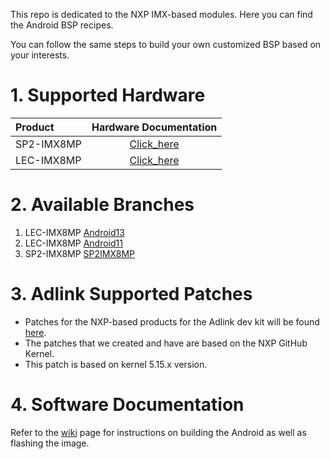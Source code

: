 This repo is dedicated to the NXP IMX-based modules. Here you can find the Android BSP recipes.

You can follow the same steps to build your own customized BSP based on your interests.

# 1. Supported Hardware

| Product    |                    Hardware Documentation                    |
| :--------- | :----------------------------------------------------------: |
| SP2-IMX8MP | [Click_here](https://www.adlinktech.com/Products/Panel_PCs_Monitors/Panel_PCs_Monitors/SP2-IMX8_Series?lang=en) |
| LEC-IMX8MP | [Click_here](https://www.adlinktech.com/Products/Computer_on_Modules/SMARC/LEC-IMX8MP?lang=en) |

# 2. Available Branches

1. LEC-IMX8MP  [Android13](https://github.com/ADLINK/imx8mp_android/tree/Android-13) 
2. LEC-IMX8MP  [Android11](https://github.com/ADLINK/imx8mp_android/tree/Android11)
3. SP2-IMX8MP  [SP2IMX8MP](https://github.com/ADLINK/imx8mp_android/tree/SP2-IMX8MP)


# 3. Adlink Supported Patches

- Patches for the NXP-based products for the Adlink dev kit will be found [here](https://github.com/ADLINK/imx8mp_android/tree/Android-13/patches/imx-android-13.0.0_1.2.0/android_build).
- The patches that we created and have are based on the NXP GitHub Kernel.
- This patch is based on kernel 5.15.x version.

# 4. Software Documentation

Refer to the [wiki](https://github.com/ADLINK/imx8mp_android/wiki) page for instructions on building the Android as well as flashing the image.

